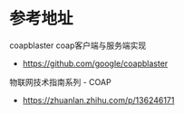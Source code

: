 # 参考地址
coapblaster coap客户端与服务端实现
- https://github.com/google/coapblaster

物联网技术指南系列 - COAP
- https://zhuanlan.zhihu.com/p/136246171
